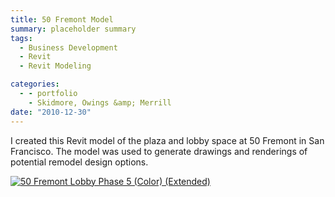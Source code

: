 ```yaml
---
title: 50 Fremont Model
summary: placeholder summary
tags:
  - Business Development
  - Revit
  - Revit Modeling

categories:
  - - portfolio
    - Skidmore, Owings &amp; Merrill
date: "2010-12-30"
---
```


I created this Revit model of the plaza and lobby space at 50 Fremont in San Francisco. The model was used to generate drawings and renderings of potential remodel design options.

[![](http://www.ericanastas.com/wp-content/uploads/2012/04/50-Fremont-Lobby-Phase-5-Color-Extended-636x421.jpg "50 Fremont Lobby Phase 5 (Color) (Extended)")](50-Fremont-Lobby-Phase-5-Color-Extended.jpg)
